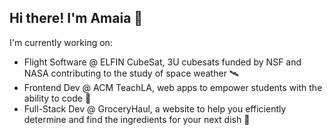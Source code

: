 ## Hi there! I'm Amaia 👋
I'm currently working on:
- Flight Software @ ELFIN CubeSat, 3U cubesats funded by NSF and NASA contributing to the study of space weather 🛰️
- Frontend Dev @ ACM TeachLA, web apps to empower students with the ability to code 🌱
- Full-Stack Dev @ GroceryHaul, a website to help you efficiently determine and find the ingredients for your next dish 🛒 

<!--
I'm currently working on:
- Flight Software @ ELFIN CubeSat 
- Frontend Dev @ ACM TeachLA
- Full-Stack Dev @ GroceryHaul

**NotAmaia/NotAmaia** is a ✨ _special_ ✨ repository because its `README.md` (this file) appears on your GitHub profile.

Here are some ideas to get you started:

- 🔭 I’m currently working on ...
- 🌱 I’m currently learning ...
- 👯 I’m looking to collaborate on ...
- 🤔 I’m looking for help with ...
- 💬 Ask me about ...
- 📫 How to reach me: ...
- 😄 Pronouns: ...
- ⚡ Fun fact: ...
-->
